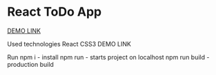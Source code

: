 # React ToDo App
[DEMO LINK](https://kvalenty.github.io/react_todo-app/)

Used technologies
React
CSS3
DEMO LINK

Run
npm i - install
npm run - starts project on localhost
npm run build - production build
